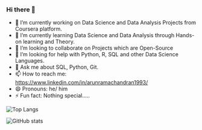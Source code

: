 ### Hi there 👋

- 🔭 I’m currently working on Data Science and Data Analysis Projects from Coursera platform.
- 🌱 I’m currently learning Data Science and Data Analysis through Hands-on learning and Theory.
- 👯 I’m looking to collaborate on Projects which are Open-Source
- 🤔 I’m looking for help with Python, R, SQL and other Data Science Languages.
- 💬 Ask me about SQL, Python, Git.
- 📫 How to reach me: https://www.linkedin.com/in/arunramachandran1993/
- 😄 Pronouns: he/ him
- ⚡ Fun fact: Nothing special.....

![Top Langs](https://github-readme-stats.vercel.app/api/top-langs/?username=CharalambosIoannou&theme=default)


![GitHub stats](https://github-readme-stats.vercel.app/api?username=ArunRamachandran25&show_icons=true&theme=default)

